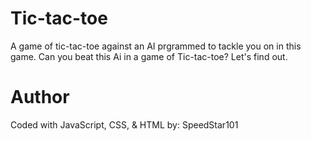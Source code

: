 # Tic-tac-toe
A game of tic-tac-toe against an AI prgrammed to tackle you on in this game.
Can you beat this Ai in a game of Tic-tac-toe? Let's find out.

# Author
Coded with JavaScript, CSS, & HTML by: SpeedStar101